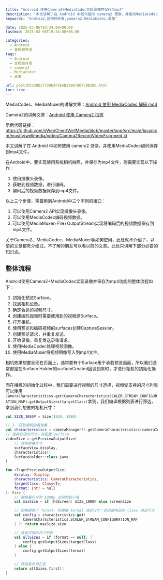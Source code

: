 ```yaml
---
title: "Android 使用Camera2+MediaCodec实现录像并保存为mp4"
description: "本文讲解了在 Android 中如何使用 camera2 录像，并使用MediaCodec编码保存到mp4文件。"
keywords: "Android,音视频开发,camera2,MediaCodec,录像"

date: 2025-03-06T19:34:00+08:00
lastmod: 2025-03-06T19:34:00+08:00

categories:
  - Android
  - 音视频开发
tags:
  - Android
  - 音视频开发
  - camera2
  - MediaCodec
  - 录像

url: post/D530DB2770DE4F9EAB299E7AB7C0B28E.html
toc: true
---
```


MediaCodec、MediaMuxer的讲解文章：[Android 使用 MediaCodec 解码 mp4](3A527688B2B346FD8911716A88CD4B9F.html)

Camera2的讲解文章：[Android 使用 Camera2 拍照](87B1186D69954900869DE7F54B269091.html)

示例代码链接：https://github.com/xWenChen/WellMedia/blob/master/app/src/main/java/com/mustly/wellmedia/video/Camera2RecordVideoFragment.kt

本文讲解了在 Android 中如何使用 camera2 录像，并使用MediaCodec编码保存到mp4文件。

<!--More-->

在Android中，要实现使用系统相机拍照，并保存为mp4文件，则需要实现以下操作：

1. 使用摄像头录像。
2. 获取到视频数据，进行编码。
3. 编码后的视频数据保存到mp4文件。

以上三个步骤，需要用到Android中三个不同的接口：

1. 可以使用Camera2 API实现摄像头录像。
2. 可以使用MediaCodec编码视频数据。
3. 可以使用MediaMuxer+File+OutputStream实现将编码后的视频数据保存到mp4文件。

关于Camera2、MediaCodec、MediaMuxer等如何使用，此处就不介绍了，以前的文章都有介绍过。不了解的朋友可以看以前的文章。此处只讲解下部分必要的知识点。

## 整体流程

Android使用Camera2+MediaCodec实现录像并保存为mp4功能的整体流程如下：

1. 初始化预览Surface。
2. 找到相机设备。
3. 确定合适的视频尺寸。
4. 创建编码视频时需要使用到的视频源Surface。
5. 打开相机。
6. 使用预览和编码视频的surfaces创建CaptureSession。
7. 创建预览请求，并重复发送。
8. 开始录像。重复发送录像请求。
9. 使用MediaCodec处理视频图像。
10. 使用MediaMuxer将视频图像写入到mp4文件。

相机效果想要呈现在页面上，通常要有个Surface用于承载预览画面，所以我们通常都是在Surface.Holder的surfaceCreated回调到来时，才进行相机的初始化操作。

而在相机的初始化过程中，我们需要进行视频的尺寸选择，视频受支持的尺寸列表可以使用`CameraCharacteristicss.get(CameraCharacteristicsSCALER_STREAM_CONFIGURATION_MAP).getOutputSizes(targetClass)`拿到，我们编译根据列表进行筛选，拿到我们想要的相机尺寸：

```kotlin
val SIZE_1080P = Size(1920, 1080)

// 3. 获取相机的属性集
val characteristics = cameraManager!!.getCameraCharacteristics(cameraId)
// 选择合适的尺寸，并配置 surface
videoSize = getPreviewOutputSize(
    // 获取屏幕尺寸
    surfaceView.display,
    characteristics!!,
    SurfaceHolder::class.java
)

fun <T>getPreviewOutputSize(
    display: Display,
    characteristics: CameraCharacteristics,
    targetClass: Class<T>,
    format: Int? = null
): Size {
    // 取屏幕尺寸和 1080p 之间的较小值
    val maxSize = if (hdScreen) SIZE_1080P else screenSize

    // 如果提供了 format，则根据 format 决定尺寸；否则使用目标 class 决定尺寸
    val config = characteristics.get(
        CameraCharacteristics.SCALER_STREAM_CONFIGURATION_MAP
    ) ?: return maxSize.size

    // 查询可用的尺寸列表
    val allSizes = if (format == null) {
        config.getOutputSizes(targetClass)
    } else {
        config.getOutputSizes(format)
    }

    // 筛选条件自己定
    return allSizes.first()
}
```

